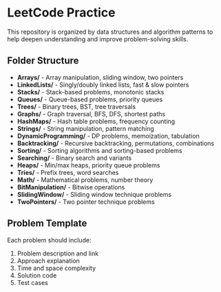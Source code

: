 # LeetCode Practice

This repository is organized by data structures and algorithm patterns to help deepen understanding and improve problem-solving skills.

## Folder Structure

- **Arrays/** - Array manipulation, sliding window, two pointers
- **LinkedLists/** - Singly/doubly linked lists, fast & slow pointers
- **Stacks/** - Stack-based problems, monotonic stacks
- **Queues/** - Queue-based problems, priority queues
- **Trees/** - Binary trees, BST, tree traversals
- **Graphs/** - Graph traversal, BFS, DFS, shortest paths
- **HashMaps/** - Hash table problems, frequency counting
- **Strings/** - String manipulation, pattern matching
- **DynamicProgramming/** - DP problems, memoization, tabulation
- **Backtracking/** - Recursive backtracking, permutations, combinations
- **Sorting/** - Sorting algorithms and sorting-based problems
- **Searching/** - Binary search and variants
- **Heaps/** - Min/max heaps, priority queue problems
- **Tries/** - Prefix trees, word searches
- **Math/** - Mathematical problems, number theory
- **BitManipulation/** - Bitwise operations
- **SlidingWindow/** - Sliding window technique problems
- **TwoPointers/** - Two pointer technique problems

## Problem Template

Each problem should include:
1. Problem description and link
2. Approach explanation
3. Time and space complexity
4. Solution code
5. Test cases
